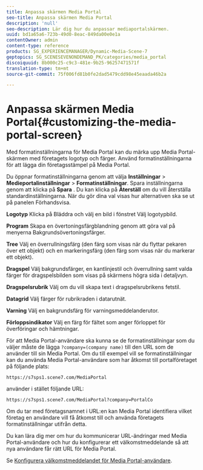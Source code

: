```yaml
---
title: Anpassa skärmen Media Portal
seo-title: Anpassa skärmen Media Portal
description: 'null'
seo-description: Lär dig hur du anpassar mediaportalskärmen.
uuid: bd1a65a6-723b-49d0-8eac-849da00e0e1a
contentOwner: admin
content-type: reference
products: SG_EXPERIENCEMANAGER/Dynamic-Media-Scene-7
geptopics: SG_SCENESEVENONDEMAND_PK/categories/media_portal
discoiquuid: 8b000c25-c9c3-481e-9b25-96257471571f
translation-type: tm+mt
source-git-commit: 75f006fd81b0fe2dad5479cdd98e45eaada46b2a

---
```



# Anpassa skärmen Media Portal{#customizing-the-media-portal-screen}

Med formatinställningarna för Media Portal kan du märka upp Media Portal-skärmen med företagets logotyp och färger. Använd formatinställningarna för att lägga din företagsstämpel på Media Portal.

Du öppnar formatinställningarna genom att välja **Inställningar** > **Medieportalinställningar** > **Formatinställningar**. Spara inställningarna genom att klicka på **Spara** . Du kan klicka på **Återställ** om du vill återställa standardinställningarna. När du gör dina val visas hur alternativen ska se ut på panelen Förhandsvisa.

**Logotyp** Klicka på Bläddra och välj en bild i fönstret Välj logotypbild.

**Program** Skapa en övertoningsfärgblandning genom att göra val på menyerna Bakgrundsövertoningsfärger.

**Tree** Välj en överrullningsfärg (den färg som visas när du flyttar pekaren över ett objekt) och en markeringsfärg (den färg som visas när du markerar ett objekt).

**Dragspel** Välj bakgrundsfärger, en kantlinjestil och överrullning samt valda färger för dragspelsbilden som visas på skärmens högra sida i detaljvyn.

**Dragspelsrubrik** Välj om du vill skapa text i dragspelsrubrikens fetstil.

**Datagrid** Välj färger för rubrikraden i datarutnät.

**Varning** Välj en bakgrundsfärg för varningsmeddelanderutor.

**Förloppsindikator** Välj en färg för fältet som anger förloppet för överföringar och hämtningar.

För att Media Portal-användare ska kunna se de formatinställningar som du väljer måste de lägga `?company=(company name)` till den URL som de använder till sin Media Portal. Om du till exempel vill se formatinställningar kan du använda Media Portal-användare som har åtkomst till portalföretaget på följande plats:

`https://s7sps1.scene7.com/MediaPortal`

använder i stället följande URL:

`https://s7sps1.scene7.com/MediaPortal?company=PortalCo`

Om du tar med företagsnamnet i URL:en kan Media Portal identifiera vilket företag en användare vill få åtkomst till och använda företagets formatinställningar utifrån detta.

Du kan lära dig mer om hur du kommunicerar URL-ändringar med Media Portal-användare och hur du konfigurerar ett välkomstmeddelande så att nya användare får rätt URL för Media Portal.

Se [Konfigurera välkomstmeddelandet för Media Portal-användare](adding-media-portal-users.md#setting_up_the_welcome_e_mail_message_for_media_portal_users).
